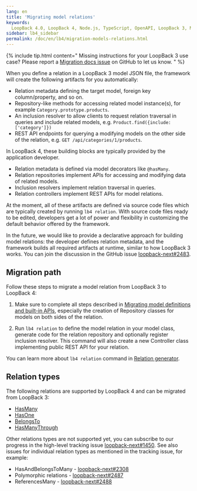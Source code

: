 ```yaml
---
lang: en
title: 'Migrating model relations'
keywords:
  LoopBack 4.0, LoopBack 4, Node.js, TypeScript, OpenAPI, LoopBack 3, Migration
sidebar: lb4_sidebar
permalink: /doc/en/lb4/migration-models-relations.html
---
```


{% include tip.html content="
Missing instructions for your LoopBack 3 use case? Please report a [Migration docs issue](https://github.com/strongloop/loopback-next/issues/new?labels=question,Migration,Docs&template=Migration_docs.md) on GitHub to let us know.
" %}

When you define a relation in a LoopBack 3 model JSON file, the framework will
create the following artifacts for you automatically:

- Relation metadata defining the target model, foreign key column/property, and
  so on.
- Repository-like methods for accessing related model instance(s), for example
  `Category.prototype.products`.
- An inclusion resolver to allow clients to request relation traversal in
  queries and include related models, e.g.
  `Product.find({include: ['category']})`
- REST API endpoints for querying a modifying models on the other side of the
  relation, e.g. `GET /api/categories/1/products`.

In LoopBack 4, these building blocks are typically provided by the application
developer.

- Relation metadata is defined via model decorators like `@hasMany`.
- Relation repositories implement APIs for accessing and modifying data of
  related models.
- Inclusion resolvers implement relation traversal in queries.
- Relation controllers implement REST APIs for model relations.

At the moment, all of these artifacts are defined via source code files which
are typically created by running `lb4 relation`. With source code files ready to
be edited, developers get a lot of power and flexibility in customizing the
default behavior offered by the framework.

In the future, we would like to provide a declarative approach for building
model relations: the developer defines relation metadata, and the framework
builds all required artifacts at runtime, similar to how LoopBack 3 works. You
can join the discussion in the GitHub issue
[loopback-next#2483](https://github.com/strongloop/loopback-next/issues/2483).

## Migration path

Follow these steps to migrate a model relation from LoopBack 3 to LoopBack 4:

1. Make sure to complete all steps described in
   [Migrating model definitions and built-in APIs](./core.md), especially the
   creation of Repository classes for models on both sides of the relation.

2. Run `lb4 relation` to define the model relation in your model class, generate
   code for the relation repository and optionally register inclusion resolver.
   This command will also create a new Controller class implementing public REST
   API for your relation.

You can learn more about `lb4 relation` command in
[Relation generator](../../Relation-generator.md).

## Relation types

The following relations are supported by LoopBack 4 and can be migrated from
LoopBack 3:

- [HasMany](../../HasMany-relation.md)
- [HasOne](../../HasOne-relation.md)
- [BelongsTo](../../BelongsTo-relation.md)
- [HasManyThrough](../../HasManyThrough-relation.md)

Other relations types are not supported yet, you can subscribe to our progress
in the high-level tracking issue
[loopback-next#1450](https://github.com/strongloop/loopback-next/issues/1450).
See also issues for individual relation types as mentioned in the tracking
issue, for example:

- HasAndBelongsToMany -
  [loopback-next#2308](https://github.com/strongloop/loopback-next/issues/2308)
- Polymorphic relations -
  [loopback-next#2487](https://github.com/strongloop/loopback-next/issues/2487)
- ReferencesMany -
  [loopback-next#2488](https://github.com/strongloop/loopback-next/issues/1450)
